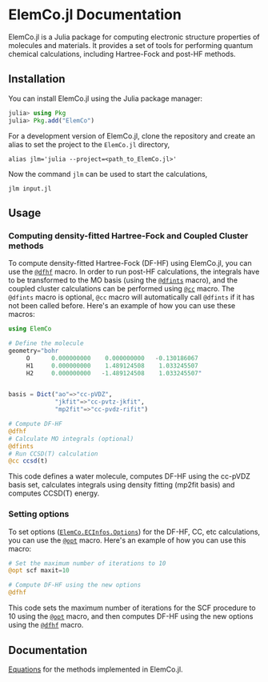 # ElemCo.jl Documentation


ElemCo.jl is a Julia package for computing electronic structure properties of molecules and materials. It provides a set of tools for performing quantum chemical calculations, including Hartree-Fock and post-HF methods.

## Installation

You can install ElemCo.jl using the Julia package manager:

```julia
julia> using Pkg
julia> Pkg.add("ElemCo")
```

For a development version of ElemCo.jl, clone the repository and create an alias to set the project to the `ElemCo.jl` directory,

```
alias jlm='julia --project=<path_to_ElemCo.jl>'
```

Now the command `jlm` can be used to start the calculations,

```
jlm input.jl
```

## Usage

### Computing density-fitted Hartree-Fock and Coupled Cluster methods

To compute density-fitted Hartree-Fock (DF-HF) using ElemCo.jl, you can use the [`@dfhf`](@ref) macro. In order to run post-HF calculations, the integrals have to be transformed to the MO basis (using the [`@dfints`](@ref) macro), and
the coupled cluster calculations can be performed using [`@cc`](@ref) macro. 
The `@dfints` macro is optional, `@cc` macro will automatically call `@dfints` if it has not been called before.
Here's an example of how you can use these macros:

```julia
using ElemCo

# Define the molecule
geometry="bohr
     O      0.000000000    0.000000000   -0.130186067
     H1     0.000000000    1.489124508    1.033245507
     H2     0.000000000   -1.489124508    1.033245507"


basis = Dict("ao"=>"cc-pVDZ",
             "jkfit"=>"cc-pvtz-jkfit",
             "mp2fit"=>"cc-pvdz-rifit")

# Compute DF-HF 
@dfhf
# Calculate MO integrals (optional)
@dfints
# Run CCSD(T) calculation
@cc ccsd(t)
```

This code defines a water molecule, computes DF-HF using the cc-pVDZ basis set, calculates integrals using density fitting (mp2fit basis) and computes CCSD(T) energy.

### Setting options

To set options ([`ElemCo.ECInfos.Options`](@ref)) for the DF-HF, CC, etc calculations, you can use the [`@opt`](@ref) macro. Here's an example of how you can use this macro:

```julia
# Set the maximum number of iterations to 10
@opt scf maxit=10

# Compute DF-HF using the new options
@dfhf
```

This code sets the maximum number of iterations for the SCF procedure to 10 using the [`@opt`](@ref) macro, and then computes DF-HF using the new options using the [`@dfhf`](@ref) macro.

## Documentation

[Equations](./assets/equations.pdf) for the methods implemented in ElemCo.jl.

